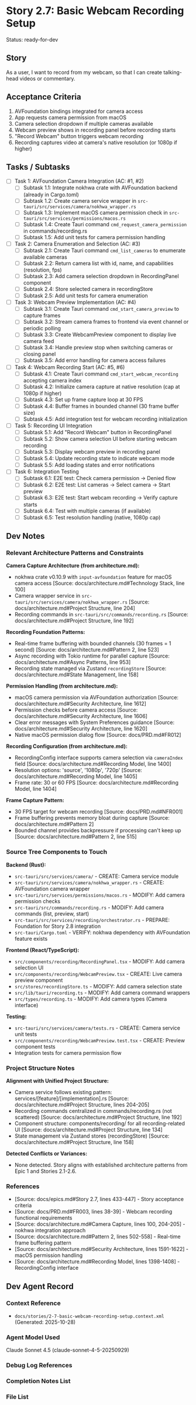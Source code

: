 # Story 2.7: Basic Webcam Recording Setup

Status: ready-for-dev

## Story

As a user,
I want to record from my webcam,
so that I can create talking-head videos or commentary.

## Acceptance Criteria

1. AVFoundation bindings integrated for camera access
2. App requests camera permission from macOS
3. Camera selection dropdown if multiple cameras available
4. Webcam preview shows in recording panel before recording starts
5. "Record Webcam" button triggers webcam recording
6. Recording captures video at camera's native resolution (or 1080p if higher)

## Tasks / Subtasks

- [ ] Task 1: AVFoundation Camera Integration (AC: #1, #2)
  - [ ] Subtask 1.1: Integrate nokhwa crate with AVFoundation backend (already in Cargo.toml)
  - [ ] Subtask 1.2: Create camera service wrapper in `src-tauri/src/services/camera/nokhwa_wrapper.rs`
  - [ ] Subtask 1.3: Implement macOS camera permission check in `src-tauri/src/services/permissions/macos.rs`
  - [ ] Subtask 1.4: Create Tauri command `cmd_request_camera_permission` in commands/recording.rs
  - [ ] Subtask 1.5: Add unit tests for camera permission handling

- [ ] Task 2: Camera Enumeration and Selection (AC: #3)
  - [ ] Subtask 2.1: Create Tauri command `cmd_list_cameras` to enumerate available cameras
  - [ ] Subtask 2.2: Return camera list with id, name, and capabilities (resolution, fps)
  - [ ] Subtask 2.3: Add camera selection dropdown in RecordingPanel component
  - [ ] Subtask 2.4: Store selected camera in recordingStore
  - [ ] Subtask 2.5: Add unit tests for camera enumeration

- [ ] Task 3: Webcam Preview Implementation (AC: #4)
  - [ ] Subtask 3.1: Create Tauri command `cmd_start_camera_preview` to capture frames
  - [ ] Subtask 3.2: Stream camera frames to frontend via event channel or periodic polling
  - [ ] Subtask 3.3: Create WebcamPreview component to display live camera feed
  - [ ] Subtask 3.4: Handle preview stop when switching cameras or closing panel
  - [ ] Subtask 3.5: Add error handling for camera access failures

- [ ] Task 4: Webcam Recording Start (AC: #5, #6)
  - [ ] Subtask 4.1: Create Tauri command `cmd_start_webcam_recording` accepting camera index
  - [ ] Subtask 4.2: Initialize camera capture at native resolution (cap at 1080p if higher)
  - [ ] Subtask 4.3: Set up frame capture loop at 30 FPS
  - [ ] Subtask 4.4: Buffer frames in bounded channel (30 frame buffer size)
  - [ ] Subtask 4.5: Add integration test for webcam recording initialization

- [ ] Task 5: Recording UI Integration
  - [ ] Subtask 5.1: Add "Record Webcam" button in RecordingPanel
  - [ ] Subtask 5.2: Show camera selection UI before starting webcam recording
  - [ ] Subtask 5.3: Display webcam preview in recording panel
  - [ ] Subtask 5.4: Update recording state to indicate webcam mode
  - [ ] Subtask 5.5: Add loading states and error notifications

- [ ] Task 6: Integration Testing
  - [ ] Subtask 6.1: E2E test: Check camera permission → Denied flow
  - [ ] Subtask 6.2: E2E test: List cameras → Select camera → Start preview
  - [ ] Subtask 6.3: E2E test: Start webcam recording → Verify capture starts
  - [ ] Subtask 6.4: Test with multiple cameras (if available)
  - [ ] Subtask 6.5: Test resolution handling (native, 1080p cap)

## Dev Notes

### Relevant Architecture Patterns and Constraints

**Camera Capture Architecture (from architecture.md):**
- nokhwa crate v0.10.9 with `input-avfoundation` feature for macOS camera access [Source: docs/architecture.md#Technology Stack, line 100]
- Camera wrapper service in `src-tauri/src/services/camera/nokhwa_wrapper.rs` [Source: docs/architecture.md#Project Structure, line 204]
- Recording commands in `src-tauri/src/commands/recording.rs` [Source: docs/architecture.md#Project Structure, line 192]

**Recording Foundation Patterns:**
- Real-time frame buffering with bounded channels (30 frames = 1 second) [Source: docs/architecture.md#Pattern 2, line 523]
- Async recording with Tokio runtime for parallel capture [Source: docs/architecture.md#Async Patterns, line 953]
- Recording state managed via Zustand `recordingStore` [Source: docs/architecture.md#State Management, line 158]

**Permission Handling (from architecture.md):**
- macOS camera permission via AVFoundation authorization [Source: docs/architecture.md#Security Architecture, line 1612]
- Permission checks before camera access [Source: docs/architecture.md#Security Architecture, line 1606]
- Clear error messages with System Preferences guidance [Source: docs/architecture.md#Security Architecture, line 1620]
- Native macOS permission dialog flow [Source: docs/PRD.md#FR012]

**Recording Configuration (from architecture.md):**
- RecordingConfig interface supports camera selection via `cameraIndex` field [Source: docs/architecture.md#Recording Model, line 1400]
- Resolution options: 'source', '1080p', '720p' [Source: docs/architecture.md#Recording Model, line 1405]
- Frame rate: 30 or 60 FPS [Source: docs/architecture.md#Recording Model, line 1404]

**Frame Capture Pattern:**
- 30 FPS target for webcam recording [Source: docs/PRD.md#NFR001]
- Frame buffering prevents memory bloat during capture [Source: docs/architecture.md#Pattern 2]
- Bounded channel provides backpressure if processing can't keep up [Source: docs/architecture.md#Pattern 2, line 515]

### Source Tree Components to Touch

**Backend (Rust):**
- `src-tauri/src/services/camera/` - CREATE: Camera service module
- `src-tauri/src/services/camera/nokhwa_wrapper.rs` - CREATE: AVFoundation camera wrapper
- `src-tauri/src/services/permissions/macos.rs` - MODIFY: Add camera permission checks
- `src-tauri/src/commands/recording.rs` - MODIFY: Add camera commands (list, preview, start)
- `src-tauri/src/services/recording/orchestrator.rs` - PREPARE: Foundation for Story 2.8 integration
- `src-tauri/Cargo.toml` - VERIFY: nokhwa dependency with AVFoundation feature exists

**Frontend (React/TypeScript):**
- `src/components/recording/RecordingPanel.tsx` - MODIFY: Add camera selection UI
- `src/components/recording/WebcamPreview.tsx` - CREATE: Live camera preview component
- `src/stores/recordingStore.ts` - MODIFY: Add camera selection state
- `src/lib/tauri/recording.ts` - MODIFY: Add camera command wrappers
- `src/types/recording.ts` - MODIFY: Add camera types (Camera interface)

**Testing:**
- `src-tauri/src/services/camera/tests.rs` - CREATE: Camera service unit tests
- `src/components/recording/WebcamPreview.test.tsx` - CREATE: Preview component tests
- Integration tests for camera permission flow

### Project Structure Notes

**Alignment with Unified Project Structure:**
- Camera service follows existing pattern: services/[feature]/[implementation].rs [Source: docs/architecture.md#Project Structure, lines 204-205]
- Recording commands centralized in commands/recording.rs (not scattered) [Source: docs/architecture.md#Project Structure, line 192]
- Component structure: components/recording/ for all recording-related UI [Source: docs/architecture.md#Project Structure, line 134]
- State management via Zustand stores (recordingStore) [Source: docs/architecture.md#Project Structure, line 158]

**Detected Conflicts or Variances:**
- None detected. Story aligns with established architecture patterns from Epic 1 and Stories 2.1-2.6.

### References

- [Source: docs/epics.md#Story 2.7, lines 433-447] - Story acceptance criteria
- [Source: docs/PRD.md#FR003, lines 38-39] - Webcam recording functional requirements
- [Source: docs/architecture.md#Camera Capture, lines 100, 204-205] - nokhwa integration approach
- [Source: docs/architecture.md#Pattern 2, lines 502-558] - Real-time frame buffering pattern
- [Source: docs/architecture.md#Security Architecture, lines 1591-1622] - macOS permission handling
- [Source: docs/architecture.md#Recording Model, lines 1398-1408] - RecordingConfig interface

## Dev Agent Record

### Context Reference

- `docs/stories/2-7-basic-webcam-recording-setup.context.xml` (Generated: 2025-10-28)

### Agent Model Used

Claude Sonnet 4.5 (claude-sonnet-4-5-20250929)

### Debug Log References

### Completion Notes List

### File List
